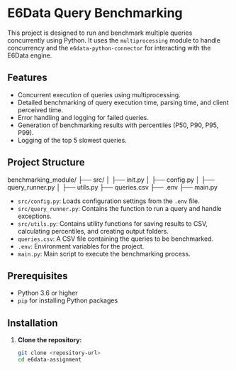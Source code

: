 # E6Data Query Benchmarking

This project is designed to run and benchmark multiple queries concurrently using Python. It uses the `multiprocessing` module to handle concurrency and the `e6data-python-connector` for interacting with the E6Data engine.

## Features

- Concurrent execution of queries using multiprocessing.
- Detailed benchmarking of query execution time, parsing time, and client perceived time.
- Error handling and logging for failed queries.
- Generation of benchmarking results with percentiles (P50, P90, P95, P99).
- Logging of the top 5 slowest queries.

## Project Structure

benchmarking_module/
├── src/
│ ├── init.py
│ ├── config.py
│ ├── query_runner.py
│ ├── utils.py
├── queries.csv
├── .env
├── main.py


- `src/config.py`: Loads configuration settings from the `.env` file.
- `src/query_runner.py`: Contains the function to run a query and handle exceptions.
- `src/utils.py`: Contains utility functions for saving results to CSV, calculating percentiles, and creating output folders.
- `queries.csv`: A CSV file containing the queries to be benchmarked.
- `.env`: Environment variables for the project.
- `main.py`: Main script to execute the benchmarking process.

## Prerequisites

- Python 3.6 or higher
- `pip` for installing Python packages

## Installation

1. **Clone the repository:**
   ```bash
   git clone <repository-url>
   cd e6data-assignment

